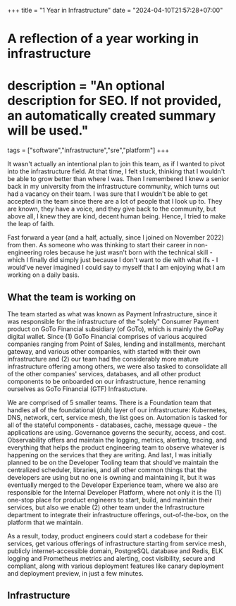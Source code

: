 +++
title = "1 Year in Infrastructure"
date = "2024-04-10T21:57:28+07:00"

#
# A reflection of a year working in infrastructure
#
# description = "An optional description for SEO. If not provided, an automatically created summary will be used."

tags = ["software","infrastructure","sre","platform"]
+++

It wasn't actually an intentional plan to join this team, as if I wanted to pivot into the infrastructure field. At that time, I felt stuck, thinking that I wouldn't be able to grow better than where I was. Then I remembered I knew a senior back in my university from the infrastructure community, which turns out had a vacancy on their team. I was sure that I wouldn't be able to get accepted in the team since there are a lot of people that I look up to. They are known, they have a voice, and they give back to the community, but above all, I knew they are kind, decent human being. Hence, I tried to make the leap of faith.

Fast forward a year (and a half, actually, since I joined on November 2022) from then. As someone who was thinking to start their career in non-engineering roles because he just wasn't born with the technical skill - which I finally did simply just because I don't want to die with what ifs - I would've never imagined I could say to myself that I am enjoying what I am working on a daily basis.

## What the team is working on
The team started as what was known as Payment Infrastructure, since it was responsible for the infrastructure of the "solely" Consumer Payment product on GoTo Financial subsidiary (of GoTo), which is mainly the GoPay digital wallet. Since (1) GoTo Financial comprises of various acquired companies ranging from Point of Sales, lending and installments, merchant gateway, and various other companies, with started with their own infrastructure and (2) our team had the considerably more mature infrastructure offering among others, we were also tasked to consolidate all of the other companies' services, databases, and all other product components to be onboarded on our infrastructure, hence renaming ourselves as GoTo Financial (GTF) Infrastucture.

We are comprised of 5 smaller teams. There is a Foundation team that handles all of the foundational (duh) layer of our infrastructure: Kubernetes, DNS, network, cert, service mesh, the list goes on. Automation is tasked for all of the stateful components - databases, cache, message queue - the applications are using. Governance governs the security, access, and cost. Observability offers and maintain the logging, metrics, alerting, tracing, and everything that helps the product engineering team to observe whatever is happening on the services that they are writing. And last, I was initially planned to be on the Developer Tooling team that should've maintain the centralized scheduler, libraries, and all other common things that the developers are using but no one is owning and maintaining it, but it was eventually merged to the Developer Experience team, where we also are responsible for the Internal Developer Platform, where not only it is the (1) one-stop place for product engineers to start, build, and maintain their services, but also we enable (2) other team under the Infrastructure department to integrate their infrastructure offerings, out-of-the-box, on the platform that we maintain.

As a result, today, product engineers could start a codebase for their services, get various offerings of infrastructure starting from service mesh, publicly internet-accessible domain, PostgreSQL database and Redis, ELK logging and Prometheus metrics and alerting, cost visibility, secure and compliant, along with various deployment features like canary deployment and deployment preview, in just a few minutes.

## Infrastructure